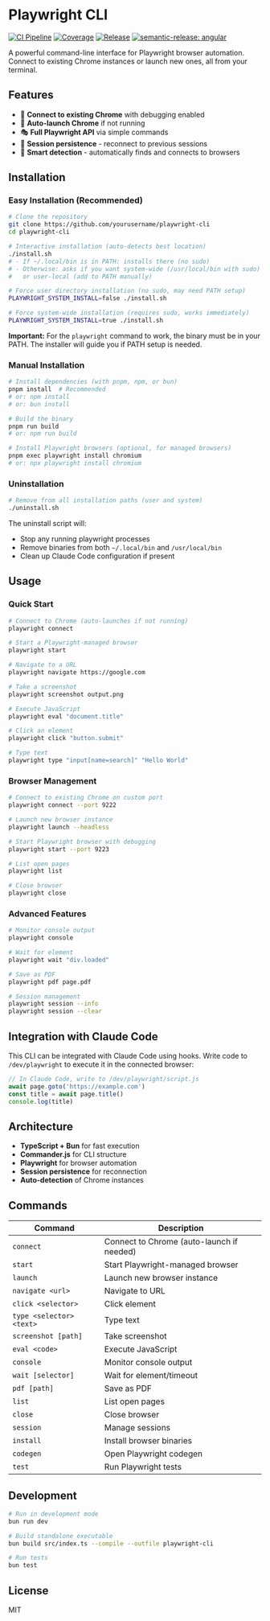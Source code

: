 # Playwright CLI

[![CI Pipeline](https://github.com/yourusername/playwright-cli/actions/workflows/ci.yml/badge.svg)](https://github.com/yourusername/playwright-cli/actions/workflows/ci.yml)
[![Coverage](https://codecov.io/gh/yourusername/playwright-cli/branch/main/graph/badge.svg)](https://codecov.io/gh/yourusername/playwright-cli)
[![Release](https://github.com/yourusername/playwright-cli/actions/workflows/release.yml/badge.svg)](https://github.com/yourusername/playwright-cli/actions/workflows/release.yml)
[![semantic-release: angular](https://img.shields.io/badge/semantic--release-angular-e10079?logo=semantic-release)](https://github.com/semantic-release/semantic-release)

A powerful command-line interface for Playwright browser automation. Connect to existing Chrome instances or launch new ones, all from your terminal.

## Features

- 🔌 **Connect to existing Chrome** with debugging enabled
- 🚀 **Auto-launch Chrome** if not running
- 🎭 **Full Playwright API** via simple commands
- 💾 **Session persistence** - reconnect to previous sessions
- 🎯 **Smart detection** - automatically finds and connects to browsers

## Installation

### Easy Installation (Recommended)

```bash
# Clone the repository
git clone https://github.com/yourusername/playwright-cli
cd playwright-cli

# Interactive installation (auto-detects best location)
./install.sh
# - If ~/.local/bin is in PATH: installs there (no sudo)
# - Otherwise: asks if you want system-wide (/usr/local/bin with sudo) 
#   or user-local (add to PATH manually)

# Force user directory installation (no sudo, may need PATH setup)
PLAYWRIGHT_SYSTEM_INSTALL=false ./install.sh

# Force system-wide installation (requires sudo, works immediately)
PLAYWRIGHT_SYSTEM_INSTALL=true ./install.sh
```

**Important:** For the `playwright` command to work, the binary must be in your PATH. The installer will guide you if PATH setup is needed.

### Manual Installation

```bash
# Install dependencies (with pnpm, npm, or bun)
pnpm install  # Recommended
# or: npm install
# or: bun install

# Build the binary
pnpm run build
# or: npm run build

# Install Playwright browsers (optional, for managed browsers)
pnpm exec playwright install chromium
# or: npx playwright install chromium
```

### Uninstallation

```bash
# Remove from all installation paths (user and system)
./uninstall.sh
```

The uninstall script will:
- Stop any running playwright processes
- Remove binaries from both `~/.local/bin` and `/usr/local/bin`
- Clean up Claude Code configuration if present

## Usage

### Quick Start

```bash
# Connect to Chrome (auto-launches if not running)
playwright connect

# Start a Playwright-managed browser
playwright start

# Navigate to a URL
playwright navigate https://google.com

# Take a screenshot
playwright screenshot output.png

# Execute JavaScript
playwright eval "document.title"

# Click an element
playwright click "button.submit"

# Type text
playwright type "input[name=search]" "Hello World"
```

### Browser Management

```bash
# Connect to existing Chrome on custom port
playwright connect --port 9222

# Launch new browser instance
playwright launch --headless

# Start Playwright browser with debugging
playwright start --port 9223

# List open pages
playwright list

# Close browser
playwright close
```

### Advanced Features

```bash
# Monitor console output
playwright console

# Wait for element
playwright wait "div.loaded"

# Save as PDF
playwright pdf page.pdf

# Session management
playwright session --info
playwright session --clear
```

## Integration with Claude Code

This CLI can be integrated with Claude Code using hooks. Write code to `/dev/playwright` to execute it in the connected browser:

```javascript
// In Claude Code, write to /dev/playwright/script.js
await page.goto('https://example.com')
const title = await page.title()
console.log(title)
```

## Architecture

- **TypeScript + Bun** for fast execution
- **Commander.js** for CLI structure
- **Playwright** for browser automation
- **Session persistence** for reconnection
- **Auto-detection** of Chrome instances

## Commands

| Command                  | Description                               |
| ------------------------ | ----------------------------------------- |
| `connect`                | Connect to Chrome (auto-launch if needed) |
| `start`                  | Start Playwright-managed browser          |
| `launch`                 | Launch new browser instance               |
| `navigate <url>`         | Navigate to URL                           |
| `click <selector>`       | Click element                             |
| `type <selector> <text>` | Type text                                 |
| `screenshot [path]`      | Take screenshot                           |
| `eval <code>`            | Execute JavaScript                        |
| `console`                | Monitor console output                    |
| `wait [selector]`        | Wait for element/timeout                  |
| `pdf [path]`             | Save as PDF                               |
| `list`                   | List open pages                           |
| `close`                  | Close browser                             |
| `session`                | Manage sessions                           |
| `install`                | Install browser binaries                  |
| `codegen`                | Open Playwright codegen                   |
| `test`                   | Run Playwright tests                      |

## Development

```bash
# Run in development mode
bun run dev

# Build standalone executable
bun build src/index.ts --compile --outfile playwright-cli

# Run tests
bun test
```

## License

MIT
